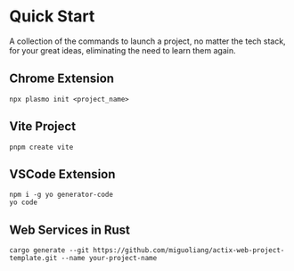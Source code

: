 # Quick Start

A collection of the commands to launch a project, no matter the tech stack, for your great ideas, eliminating the need to learn them again.

## Chrome Extension

```shell
npx plasmo init <project_name>
```

## Vite Project

```shell
pnpm create vite
```

## VSCode Extension

```shell
npm i -g yo generator-code
yo code
```

## Web Services in Rust

```shell
cargo generate --git https://github.com/miguoliang/actix-web-project-template.git --name your-project-name
```
